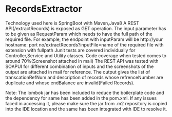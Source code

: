 # RecordsExtractor

Technology used here is SpringBoot with Maven,Java8
A REST API(/extractRecords) is exposed as GET operation. The input parameter has to be given as RequestParam which needs to have the full path of the required file. 
For example, the endpoint with inputParam will be http://your hostname: port no/extractRecords?inputFile=name of the required file with extension with fullpath
Junit tests are covered individually for Controller,Service and Utility classes.
Code coverage when tested comes to around 70%(Screenshot attached in mail)
The REST API was tested with SOAPUI for different combination of inputs and the screenshots of the output are attached in mail for reference.
The output gives the list of transcationRefNum and description of records whose refrenceNumber are duplicate and whose endBalance are invalid(Failed Records).

Note: The lombok jar has been included to reduce the boilerplate code and the dependency for same has been added in the pom.xml. 
If any issues faced in accessing it, please make sure the jar from .m2 repository is copied into the IDE location and the same has been integrated with IDE to resolve it.
